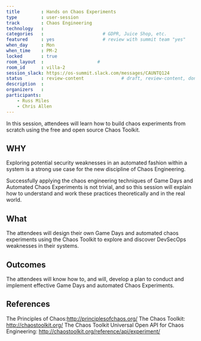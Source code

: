 ```yaml
---
title        : Hands on Chaos Experiments
type         : user-session
track        : Chaos Engineering
technology   :
categories   :                      # GDPR, Juice Shop, etc.
featured     : yes                  # review with summit team "yes"
when_day     : Mon
when_time    : PM-2
locked       : true
room_layout  :                    #
room_id      : villa-2
session_slack: https://os-summit.slack.com/messages/CAUNTQ124
status       : review-content              # draft, review-content, done
description  :
organizers   :
participants:
    - Russ Miles
    - Chris Allen
---
```


In this session, attendees will learn how to build chaos experiments from scratch using the free and open source Chaos Toolkit.

## WHY

Exploring potential security weaknesses in an automated fashion within a system is a strong use case for the new discipline of Chaos Engineering.

Successfully applying the chaos engineering techniques of Game Days and Automated Chaos Experiments is not trivial, and so this session will explain how to understand and work these practices theoretically and in the real world.

## What

The attendees will design their own Game Days and automated chaos experiments using the Chaos Toolkit to explore and discover DevSecOps weaknesses in their systems.

## Outcomes

The attendees will know how to, and will, develop a plan to conduct and implement effective Game Days and automated Chaos Experiments.

## References

The Principles of Chaos:http://principlesofchaos.org/
The Chaos Toolkit: http://chaostoolkit.org/
The Chaos Toolkit Universal Open API for Chaos Engineering: http://chaostoolkit.org/reference/api/experiment/
